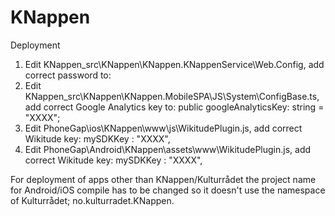 KNappen
=======


Deployment
1. Edit KNappen_src\KNappen\KNappen.KNappenService\Web.Config, add correct password to:
   <add key="AdminPwd" value="XXXX" />
2. Edit KNappen_src\KNappen\KNappen.MobileSPA\JS\System\ConfigBase.ts, add correct Google Analytics key to:
   public googleAnalyticsKey: string = "XXXX";
3. Edit PhoneGap\ios\KNappen\www\js\WikitudePlugin.js, add correct Wikitude key:
   mySDKKey : "XXXX",
4. Edit PhoneGap\Android\KNappen\assets\www\WikitudePlugin.js, add correct Wikitude key:
   mySDKKey : "XXXX",

For deployment of apps other than KNappen/Kulturrådet the project name for Android/iOS compile has to be changed so it doesn't use the namespace of Kulturrådet; no.kulturradet.KNappen.
